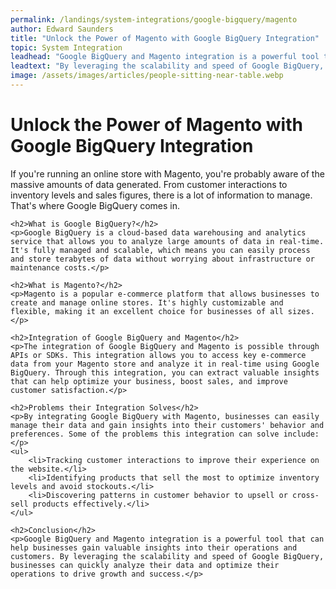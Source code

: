 ```yaml
---
permalink: /landings/system-integrations/google-bigquery/magento
author: Edward Saunders
title: "Unlock the Power of Magento with Google BigQuery Integration"
topic: System Integration
leadhead: "Google BigQuery and Magento integration is a powerful tool that can help businesses gain valuable insights into their operations and customers"
leadtext: "By leveraging the scalability and speed of Google BigQuery, businesses can quickly analyze their data and optimize their operations to drive growth and success."
image: /assets/images/articles/people-sitting-near-table.webp
---
```

<div class="arttext">	<h1>Unlock the Power of Magento with Google BigQuery Integration</h1>
	<p>If you're running an online store with Magento, you're probably aware of the massive amounts of data generated. From customer interactions to inventory levels and sales figures, there is a lot of information to manage. That's where Google BigQuery comes in.</p>

	<h2>What is Google BigQuery?</h2>
	<p>Google BigQuery is a cloud-based data warehousing and analytics service that allows you to analyze large amounts of data in real-time. It's fully managed and scalable, which means you can easily process and store terabytes of data without worrying about infrastructure or maintenance costs.</p>

	<h2>What is Magento?</h2>
	<p>Magento is a popular e-commerce platform that allows businesses to create and manage online stores. It's highly customizable and flexible, making it an excellent choice for businesses of all sizes.</p>

	<h2>Integration of Google BigQuery and Magento</h2>
	<p>The integration of Google BigQuery and Magento is possible through APIs or SDKs. This integration allows you to access key e-commerce data from your Magento store and analyze it in real-time using Google BigQuery. Through this integration, you can extract valuable insights that can help optimize your business, boost sales, and improve customer satisfaction.</p>

	<h2>Problems their Integration Solves</h2>
	<p>By integrating Google BigQuery with Magento, businesses can easily manage their data and gain insights into their customers' behavior and preferences. Some of the problems this integration can solve include:</p>
	<ul>
		<li>Tracking customer interactions to improve their experience on the website.</li>
		<li>Identifying products that sell the most to optimize inventory levels and avoid stockouts.</li>
		<li>Discovering patterns in customer behavior to upsell or cross-sell products effectively.</li>
	</ul>

	<h2>Conclusion</h2>
	<p>Google BigQuery and Magento integration is a powerful tool that can help businesses gain valuable insights into their operations and customers. By leveraging the scalability and speed of Google BigQuery, businesses can quickly analyze their data and optimize their operations to drive growth and success.</p>
</div>
